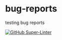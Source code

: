 # bug-reports
testing bug reports

[![GitHub Super-Linter](https://github.com/bennett206/bug-reports/workflows/Lint%20Code%20Base/badge.svg)](https://github.com/marketplace/actions/super-linter)
